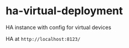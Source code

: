 # ha-virtual-deployment
HA instance with config for virtual devices

HA at `http://localhost:8123/`
